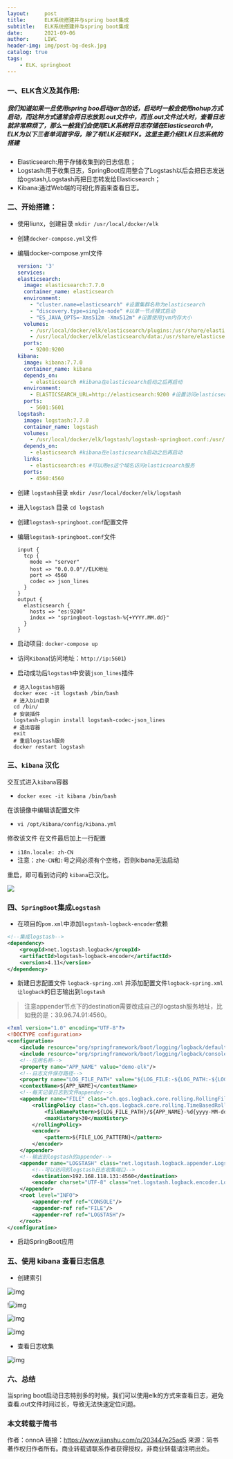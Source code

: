 ```yaml
---
layout:     post
title:      ELK系统搭建并与spring boot集成
subtitle:   ELK系统搭建并与spring boot集成
date:       2021-09-06
author:     LIWC
header-img: img/post-bg-desk.jpg
catalog: true
tags:
    - ELK、springboot
---
```


### 一、ELK含义及其作用:

##### 我们知道如果一旦使用spring boo启动jar包的话，启动时一般会使用nohup方式启动，而这种方式通常会将日志放到.out文件中，而当.out文件过大时，查看日志就非常麻烦了，那么一般我们会使用ELK系统将日志存储在Elasticsearch中，ELK为以下三者单词首字母，除了有ELK还有EFK。这里主要介绍ELK日志系统的搭建

- Elasticsearch:用于存储收集到的日志信息；
- Logstash:用于收集日志，SpringBoot应用整合了Logstash以后会把日志发送给ogstash,Logstash再把日志转发给Elasticsearch；
- Kibana:通过Web端的可视化界面来查看日志。

### 二、开始搭建：

- 使用liunx，创建目录
  `mkdir /usr/local/docker/elk`

- 创建`docker-compose.yml`文件

- 编辑docker-compose.yml文件

  ```yml
  version: '3'
  services:
  elasticsearch:
    image: elasticsearch:7.7.0
    container_name: elasticsearch
    environment:
      - "cluster.name=elasticsearch" #设置集群名称为elasticsearch
      - "discovery.type=single-node" #以单一节点模式启动
      - "ES_JAVA_OPTS=-Xms512m -Xmx512m" #设置使用jvm内存大小
    volumes:
      - /usr/local/docker/elk/elasticsearch/plugins:/usr/share/elasticsearch/plugins #插件文件挂载
      - /usr/local/docker/elk/elasticsearch/data:/usr/share/elasticsearch/data #数据文件挂载
    ports:
      - 9200:9200
  kibana:
    image: kibana:7.7.0
    container_name: kibana
    depends_on:
      - elasticsearch #kibana在elasticsearch启动之后再启动
    environment:
      - ELASTICSEARCH_URL=http://elasticsearch:9200 #设置访问elasticsearch的地址
    ports:
      - 5601:5601
  logstash:
    image: logstash:7.7.0
    container_name: logstash
    volumes:
      - /usr/local/docker/elk/logstash/logstash-springboot.conf:/usr/share/logstash/pipeline/logstash.conf #挂载logstash的配置文件
    depends_on:
      - elasticsearch #kibana在elasticsearch启动之后再启动
    links:
      - elasticsearch:es #可以用es这个域名访问elasticsearch服务
    ports:
      - 4560:4560
  ```

- 创建 `logstash`目录
   `mkdir /usr/local/docker/elk/logstash`

- 进入`logstash` 目录
   `cd logstash`

- 创建`logstash-springboot.conf`配置文件

- 编辑`logstash-springboot.conf`文件

  ```shell
  input {
    tcp {
      mode => "server"
      host => "0.0.0.0"//ELK地址
      port => 4560
      codec => json_lines
    }
  }
  output {
    elasticsearch {
      hosts => "es:9200"
      index => "springboot-logstash-%{+YYYY.MM.dd}"
    }
  }
  ```

- 启动项目:
  `docker-compose up`

- 访问`Kibana`(访问地址：`http://ip:5601`)

- 启动成功后`logstash`中安装`json_lines`插件

```shell
  # 进入logstash容器
  docker exec -it logstash /bin/bash
  # 进入bin目录
  cd /bin/
  # 安装插件
  logstash-plugin install logstash-codec-json_lines
  # 退出容器
  exit
  # 重启logstash服务
  docker restart logstash
```

###   三、`kibana` 汉化

交互式进入`kibana`容器

- `docker exec -it kibana /bin/bash`

在该镜像中编辑该配置文件

- `vi /opt/kibana/config/kibana.yml`

修改该文件 在文件最后加上一行配置

- `i18n.locale: zh-CN`
- 注意：`zhe-CN`和`:`号之间必须有个空格，否则kibana无法启动

重启，即可看到访问的 `kibana`已汉化。

![](https://liwc-1309754561.cos.ap-beijing.myqcloud.com/elk1.png)



### 四、`SpringBoot`集成`Logstash`

- 在项目的`pom.xml`中添加`logstash-logback-encoder`依赖

```xml
<!--集成logstash-->
<dependency>
    <groupId>net.logstash.logback</groupId>
    <artifactId>logstash-logback-encoder</artifactId>
    <version>4.11</version>
</dependency>
```

- 新建日志配置文件 `logback-spring.xml` 并添加配置文件`logback-spring.xml让logback`的日志输出到`logstash`

> 注意appender节点下的destination需要改成自己的logstash服务地址，比如我的是：39.96.74.91:4560。

```xml
<?xml version="1.0" encoding="UTF-8"?>
<!DOCTYPE configuration>
<configuration>
    <include resource="org/springframework/boot/logging/logback/defaults.xml"/>
    <include resource="org/springframework/boot/logging/logback/console-appender.xml"/>
    <!--应用名称-->
    <property name="APP_NAME" value="demo-elk"/>
    <!--日志文件保存路径-->
    <property name="LOG_FILE_PATH" value="${LOG_FILE:-${LOG_PATH:-${LOG_TEMP:-${java.io.tmpdir:-/tmp}}}/logs}"/>
    <contextName>${APP_NAME}</contextName>
    <!--每天记录日志到文件appender-->
    <appender name="FILE" class="ch.qos.logback.core.rolling.RollingFileAppender">
        <rollingPolicy class="ch.qos.logback.core.rolling.TimeBasedRollingPolicy">
            <fileNamePattern>${LOG_FILE_PATH}/${APP_NAME}-%d{yyyy-MM-dd}.log</fileNamePattern>
            <maxHistory>30</maxHistory>
        </rollingPolicy>
        <encoder>
            <pattern>${FILE_LOG_PATTERN}</pattern>
        </encoder>
    </appender>
    <!--输出到logstash的appender-->
    <appender name="LOGSTASH" class="net.logstash.logback.appender.LogstashTcpSocketAppender">
        <!--可以访问的logstash日志收集端口-->
        <destination>192.168.118.131:4560</destination>
        <encoder charset="UTF-8" class="net.logstash.logback.encoder.LogstashEncoder"/>
    </appender>
    <root level="INFO">
        <appender-ref ref="CONSOLE"/>
        <appender-ref ref="FILE"/>
        <appender-ref ref="LOGSTASH"/>
    </root>
</configuration>
```

- 启动SpringBoot应用

### 五、使用 kibana 查看日志信息

- 创建索引

![img](https://liwc-1309754561.cos.ap-beijing.myqcloud.com/elk2.jpg)



!![img](https://liwc-1309754561.cos.ap-beijing.myqcloud.com/elk3.jpg)



![img](https://liwc-1309754561.cos.ap-beijing.myqcloud.com/elk4.jpg)



![img](https://liwc-1309754561.cos.ap-beijing.myqcloud.com/elk5.jpg)



- 查看日志收集

![img](https://liwc-1309754561.cos.ap-beijing.myqcloud.com/elk6.jpg)

### 六、总结

当spring boot启动日志特别多的时候，我们可以使用elk的方式来查看日志，避免查看.out文件时间过长，导致无法快速定位问题。

### 本文转载于简书

 作者：onnoA
 链接：https://www.jianshu.com/p/203447e25ad5
 来源：简书
 著作权归作者所有。商业转载请联系作者获得授权，非商业转载请注明出处。

  
